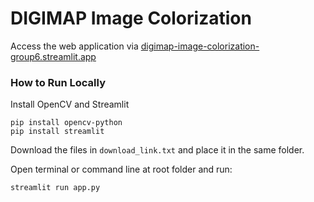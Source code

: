 # DIGIMAP Image Colorization

Access the web application via [digimap-image-colorization-group6.streamlit.app](https://digimap-image-colorization-group6.streamlit.app/)

### How to Run Locally

Install OpenCV and Streamlit

```
pip install opencv-python
pip install streamlit
```
Download the files in ```download_link.txt``` and place it in the same folder.

Open terminal or command line at root folder and run:

```
streamlit run app.py
```
